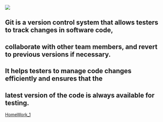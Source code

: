 
![](https://internet-lab.ru/sites/internet-lab.ru/files/styles/medium/public/2022-10/git.png?itok=_FykWujU)
## Git is a version control system that allows testers to track changes in software code,
## collaborate with other team members, and revert to previous versions if necessary.
## It helps testers to manage code changes efficiently and ensures that the 
## latest version of the code is always available for testing.

[HomeWork_1](https://github.com/wolqw/qa_homeworks/blob/main/GIT/Ksendoz_git_hw_1.md "HW_1")

